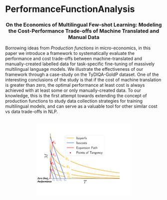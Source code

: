 # PerformanceFunctionAnalysis

<h3 align="center"> On the Economics of Multilingual Few-shot Learning: Modeling the
Cost-Performance Trade-offs of Machine Translated and Manual Data </h3>

Borrowing ideas from *Production functions* in micro-economics, in this paper we introduce a framework 
to systematically evaluate the performance and cost trade-offs between machine-translated and manually-created labelled data for task-specific fine-tuning of massively multilingual language models. We illustrate the effectiveness of our framework through a case-study on the TyDIQA-GoldP dataset. One of the interesting conclusions of the study is that if the cost of machine translation is greater than zero, the optimal performance at least cost is always achieved with at least some or only manually-created data. To our knowledge, this is the first attempt towards extending the concept of production functions to study data collection strategies for training multilingual models, and can serve as a valuable tool for other similar cost vs data trade-offs in NLP.

<h2 align="center">
  <img align="center"  src="main_figure.pdf" alt="..." width="300">
</h2>

